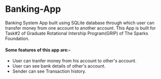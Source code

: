 # Banking-App
Banking System App built using SQLite database through which user can transfer money from one account to another account. This App is built for Task#2 of Graduate Rotational Intership Program(GRIP) of The Sparks Foundation.

#### Some features of this app are:-

* User can tranfer money from his account to other's account.
* User can see bank details of other's account.
* Sender can see Transaction history.
